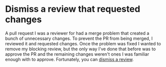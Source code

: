 # Dismiss a review that requested changes

A pull request I was a reviewer for had a merge problem that created a bunch of unnecessary changes.
To prevent the PR from being merged, I reviewed it and requested changes.
Once the problem was fixed I wanted to remove my blocking review, but the only way I've done that before was to approve the PR and the remaining changes weren't ones I was familiar enough with to approve.
Fortunately, you can [dismiss a review](https://docs.github.com/en/pull-requests/collaborating-with-pull-requests/reviewing-changes-in-pull-requests/dismissing-a-pull-request-review).
